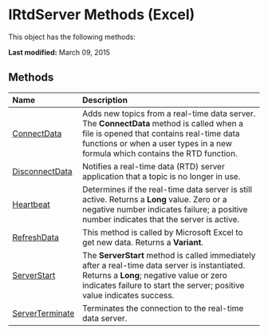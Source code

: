 
# IRtdServer Methods (Excel)
This object has the following methods:

 **Last modified:** March 09, 2015


## Methods



|**Name**|**Description**|
|:-----|:-----|
| [ConnectData](2d660ccc-fca7-c794-61f1-4e0578cc7511.md)|Adds new topics from a real-time data server. The  **ConnectData** method is called when a file is opened that contains real-time data functions or when a user types in a new formula which contains the RTD function.|
| [DisconnectData](139d6f10-474b-3704-660c-19208be4d737.md)|Notifies a real-time data (RTD) server application that a topic is no longer in use.|
| [Heartbeat](9dc61d35-30cb-fcbe-6aaf-acb2df61d535.md)|Determines if the real-time data server is still active. Returns a  **Long** value. Zero or a negative number indicates failure; a positive number indicates that the server is active.|
| [RefreshData](42a2ad6f-a413-6b09-ca38-3369475e1cd5.md)|This method is called by Microsoft Excel to get new data. Returns a  **Variant**.|
| [ServerStart](5154105a-3618-fc8a-30b4-834f31c45023.md)|The  **ServerStart** method is called immediately after a real-time data server is instantiated. Returns a **Long**; negative value or zero indicates failure to start the server; positive value indicates success.|
| [ServerTerminate](56b619f9-98c1-e15b-b327-941632afa574.md)|Terminates the connection to the real-time data server.|
